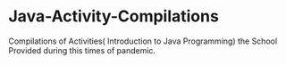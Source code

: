 # Java-Activity-Compilations
Compilations of Activities( Introduction to Java Programming) the School Provided during this times of pandemic.

